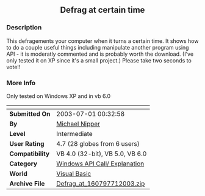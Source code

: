 ﻿<div align="center">

## Defrag at certain time


</div>

### Description

This defragements your computer when it turns a certain time. It shows how to do a couple useful things including manipulate another program using API - it is moderatly commented and is probably worth the download. (I've only tested it on XP since it's a small project.) Please take two seconds to vote!!
 
### More Info
 
Only tested on Windows XP and in vb 6.0


<span>             |<span>
---                |---
**Submitted On**   |2003-07-01 00:32:58
**By**             |[Michael Nipper](https://github.com/Planet-Source-Code/PSCIndex/blob/master/ByAuthor/michael-nipper.md)
**Level**          |Intermediate
**User Rating**    |4.7 (28 globes from 6 users)
**Compatibility**  |VB 4\.0 \(32\-bit\), VB 5\.0, VB 6\.0
**Category**       |[Windows API Call/ Explanation](https://github.com/Planet-Source-Code/PSCIndex/blob/master/ByCategory/windows-api-call-explanation__1-39.md)
**World**          |[Visual Basic](https://github.com/Planet-Source-Code/PSCIndex/blob/master/ByWorld/visual-basic.md)
**Archive File**   |[Defrag\_at\_160797712003\.zip](https://github.com/Planet-Source-Code/michael-nipper-defrag-at-certain-time__1-46544/archive/master.zip)








